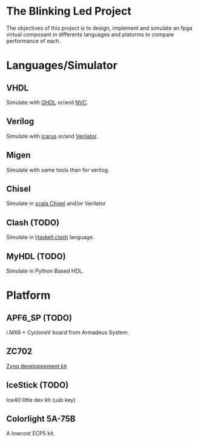 The Blinking Led Project
========================

The objectives of this project is to design, implement and simulate an fpga virtual composant in
differents languages and platorms to compare performance of each.

Languages/Simulator
===============
VHDL
----
Simulate with [GHDL](http://ghdl.free.fr/) or/and [NVC](https://github.com/nickg/nvc).

Verilog
-------
Simulate with [icarus](http://iverilog.icarus.com/) or/and [Verilator](https://www.veripool.org/wiki/verilator).

Migen
-----

Simulate with same tools than for verilog.

Chisel
------

Simulate in [scala Chisel](https://chisel.eecs.berkeley.edu/) and/or Verilator

Clash (TODO)
-------

Simulate in [Haskell clash](http://www.clash-lang.org/) language.

MyHDL (TODO)
------------

Simulate in Python Based HDL.

Platform
========

APF6_SP (TODO)
--------------

i.MX6 + CycloneV board from Armadeus System.

ZC702
------------

[Zynq developpement kit](https://www.xilinx.com/products/boards-and-kits/ek-z7-zc702-g.html)

IceStick (TODO)
---------------

Ice40 little dev kit (usb key)

Colorlight 5A-75B
-----------------

A lowcost ECP5 kit.
